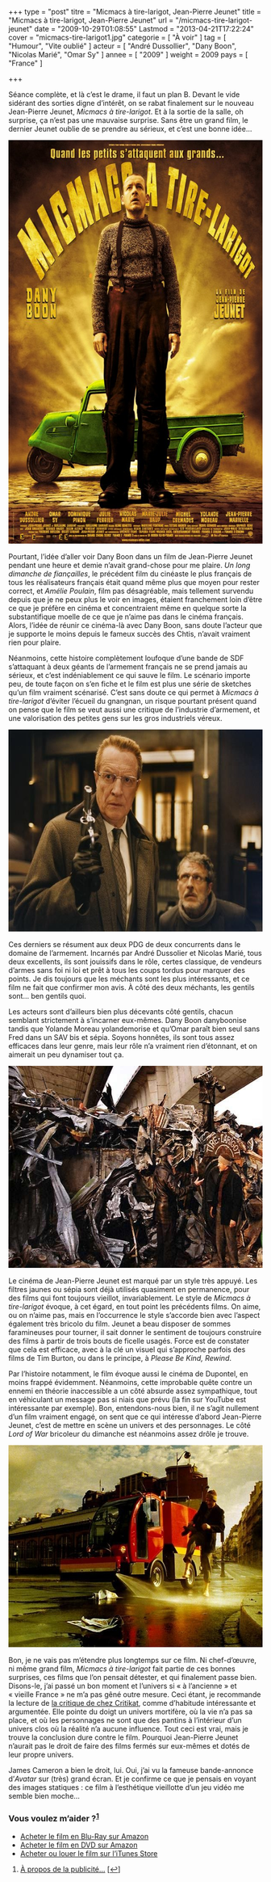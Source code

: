+++
type = "post"
titre = "Micmacs à tire-larigot, Jean-Pierre Jeunet"
title = "Micmacs à tire-larigot, Jean-Pierre Jeunet"
url = "/micmacs-tire-larigot-jeunet"
date = "2009-10-29T01:08:55"
Lastmod = "2013-04-21T17:22:24"
cover = "micmacs-tire-larigot1.jpg"
categorie = [ "À voir" ]
tag = [ "Humour", "Vite oublié" ]
acteur = [ "André Dussollier", "Dany Boon", "Nicolas Marié", "Omar Sy" ]
annee = [ "2009" ]
weight = 2009
pays = [ "France" ]

+++

<p>Séance complète, et là c&rsquo;est le drame, il faut un plan B. Devant le vide sidérant des sorties digne d&rsquo;intérêt, on se rabat finalement sur le nouveau Jean-Pierre Jeunet, <em>Micmacs à tire-larigot</em>. Et à la sortie de la salle, oh surprise, ça n&rsquo;est pas une mauvaise surprise. Sans être un grand film, le dernier Jeunet oublie de se prendre au sérieux, et c&rsquo;est une bonne idée&#8230;</p>
<div style="text-align: center;"><a href="http://www.allocine.fr/film/fichefilm_gen_cfilm=132791.html"><img class="aligncenter" src="micmacs-a-tire-larigot-jeunet.jpg" border="0" alt="micmacs-a-tire-larigot-jeunet.jpg" width="600" height="799" /></a></div>
<p>Pourtant, l&rsquo;idée d&rsquo;aller voir Dany Boon dans un film de Jean-Pierre Jeunet pendant une heure et demie n&rsquo;avait grand-chose pour me plaire. <em>Un long dimanche de fiançailles</em>, le précédent film du cinéaste le plus français de tous les réalisateurs français était quand même plus que moyen pour rester correct, et <em>Amélie Poulain</em>, film pas désagréable, mais tellement survendu depuis que je ne peux plus le voir en images, étaient franchement loin d&rsquo;être ce que je préfère en cinéma et concentraient même en quelque sorte la substantifique moelle de ce que je n&rsquo;aime pas dans le cinéma français. Alors, l&rsquo;idée de réunir ce cinéma-là avec Dany Boon, sans doute l&rsquo;acteur que je supporte le moins depuis le fameux succès des Chtis, n&rsquo;avait vraiment rien pour plaire.</p>
<p>Néanmoins, cette histoire complètement loufoque d&rsquo;une bande de SDF s&rsquo;attaquant à deux géants de l&rsquo;armement français ne se prend jamais au sérieux, et c&rsquo;est indéniablement ce qui sauve le film. Le scénario importe peu, de toute façon on s&rsquo;en fiche et le film est plus une série de sketches qu&rsquo;un film vraiment scénarisé. C&rsquo;est sans doute ce qui permet à <em>Micmacs à tire-larigot</em> d&rsquo;éviter l&rsquo;écueil du gnangnan, un risque pourtant présent quand on pense que le film se veut aussi une critique de l&rsquo;industrie d&rsquo;armement, et une valorisation des petites gens sur les gros industriels véreux.</p>
<div style="text-align: center;"><img class="aligncenter" src="micmacs-jeunet.jpg" border="0" alt="micmacs-jeunet.jpg" width="600" height="400" /></div>
<p>Ces derniers se résument aux deux PDG de deux concurrents dans le domaine de l&rsquo;armement. Incarnés par André Dussolier et Nicolas Marié, tous deux excellents, ils sont jouissifs dans le rôle, certes classique, de vendeurs d&rsquo;armes sans foi ni loi et prêt à tous les coups tordus pour marquer des points. Je dis toujours que les méchants sont les plus intéressants, et ce film ne fait que confirmer mon avis. À côté des deux méchants, les gentils sont&#8230; ben gentils quoi.</p>
<p>Les acteurs sont d&rsquo;ailleurs bien plus décevants côté gentils, chacun semblant strictement à s&rsquo;incarner eux-mêmes. Dany Boon danyboonise tandis que Yolande Moreau yolandemorise et qu&rsquo;Omar paraît bien seul sans Fred dans un SAV bis et sépia. Soyons honnêtes, ils sont tous assez efficaces dans leur genre, mais leur rôle n&rsquo;a vraiment rien d&rsquo;étonnant, et on aimerait un peu dynamiser tout ça.</p>
<div style="text-align: center;"><img class="aligncenter" src="jeunet-micmacs.jpg" border="0" alt="jeunet-micmacs.jpg" width="600" height="400" /></div>
<p>Le cinéma de Jean-Pierre Jeunet est marqué par un style très appuyé. Les filtres jaunes ou sépia sont déjà utilisés quasiment en permanence, pour des films qui font toujours vieillot, invariablement. Le style de <em>Micmacs à tire-larigot</em> évoque, à cet égard, en tout point les précédents films. On aime, ou on n&rsquo;aime pas, mais en l&rsquo;occurrence le style s&rsquo;accorde bien avec l&rsquo;aspect également très bricolo du film. Jeunet a beau disposer de sommes faramineuses pour tourner, il sait donner le sentiment de toujours construire des films à partir de trois bouts de ficelle usagés. Force est de constater que cela est efficace, avec à la clé un visuel qui s&rsquo;approche parfois des films de Tim Burton, ou dans le principe, à <em>Please Be Kind, Rewind</em>.</p>
<p>Par l&rsquo;histoire notamment, le film évoque aussi le cinéma de Dupontel, en moins frappé évidemment. Néanmoins, cette improbable quête contre un ennemi en théorie inaccessible a un côté absurde assez sympathique, tout en véhiculant un message pas si niais que prévu (la fin sur YouTube est intéressante par exemple). Bon, entendons-nous bien, il ne s&rsquo;agit nullement d&rsquo;un film vraiment engagé, on sent que ce qui intéresse d&rsquo;abord Jean-Pierre Jeunet, c&rsquo;est de mettre en scène un univers et des personnages. Le côté <em>Lord of War</em> bricoleur du dimanche est néanmoins assez drôle je trouve.</p>
<div style="text-align: center;"><img class="aligncenter" src="micmacs-tire-larigot.jpg" border="0" alt="micmacs-tire-larigot.jpg" width="600" height="400" /></div>
<p>Bon, je ne vais pas m&rsquo;étendre plus longtemps sur ce film. Ni chef-d&rsquo;œuvre, ni même grand film, <em>Micmacs à tire-larigot</em> fait partie de ces bonnes surprises, ces films que l&rsquo;on pensait détester, et qui finalement passe bien. Disons-le, j&rsquo;ai passé un bon moment et l&rsquo;univers si &laquo;&nbsp;à l&rsquo;ancienne&nbsp;&raquo; et &laquo;&nbsp;vieille France&nbsp;&raquo; ne m&rsquo;a pas gêné outre mesure. Ceci étant, je recommande la lecture de <a href="http://www.critikat.com/Micmacs-a-tire-larigot.html">la critique de chez Critikat</a>, comme d&rsquo;habitude intéressante et argumentée. Elle pointe du doigt un univers mortifère, où la vie n&rsquo;a pas sa place, et où les personnages ne sont que des pantins à l&rsquo;intérieur d&rsquo;un univers clos où la réalité n&rsquo;a aucune influence. Tout ceci est vrai, mais je trouve la conclusion dure contre le film. Pourquoi Jean-Pierre Jeunet n&rsquo;aurait pas le droit de faire des films fermés sur eux-mêmes et dotés de leur propre univers.</p>
<p>James Cameron a bien le droit, lui. Oui, j&rsquo;ai vu la fameuse bande-annonce d&rsquo;<em>Avatar</em> sur (très) grand écran. Et je confirme ce que je pensais en voyant des images statiques : ce film à l&rsquo;esthétique vieillotte d&rsquo;un jeu vidéo me semble bien moche&#8230;</p>
<div class="amazon">
<h3>Vous voulez m&rsquo;aider ?<sup><a href="#footnote_0_1995" id="identifier_0_1995" class="footnote-link footnote-identifier-link" title="&Agrave; propos de la publicit&eacute;&hellip;">1</a></sup></h3>
<ul>
<li><a href="http://www.amazon.fr/gp/product/B002VBXRE2/ref=as_li_ss_tl?ie=UTF8&tag=leblogdenic07-21&linkCode=as2&camp=1642&creative=19458&creativeASIN=B002VBXRE2">Acheter le film en Blu-Ray sur Amazon</a></li>
<li><a href="http://www.amazon.fr/gp/product/B002VBXRDI/ref=as_li_ss_tl?ie=UTF8&tag=leblogdenic07-21&linkCode=as2&camp=1642&creative=19458&creativeASIN=B002VBXRDI">Acheter le film en DVD sur Amazon</a></li>
<li><a href="https://itunes.apple.com/fr/movie/micmacs-a-tire-larigot/id363995941">Acheter ou louer le film sur l&rsquo;iTunes Store</a></li>
</ul>
</div>
<ol class="footnotes"><li id="footnote_0_1995" class="footnote"><a href="http://voiretmanger.fr/soutien/">À propos de la publicité…</a> [<a href="#identifier_0_1995" class="footnote-link footnote-back-link">&#8617;</a>]</li></ol>
